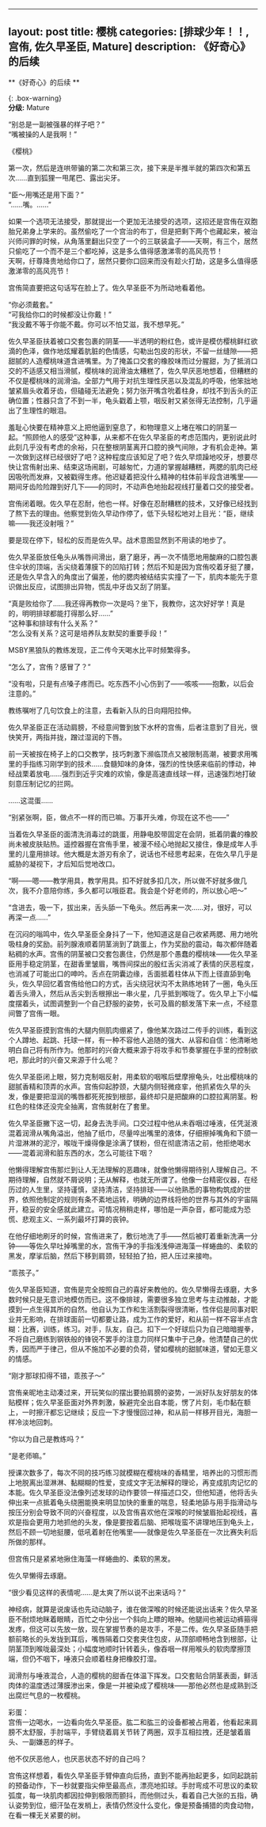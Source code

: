 
---
layout: post
title: 樱桃
categories: [排球少年！！, 宫侑, 佐久早圣臣, Mature]
description: 《好奇心》的后续 
---


**《好奇心》的后续 **


{: .box-warning}  
**分级:** Mature

 
“别总是一副被强暴的样子吧？”  
“嘴被操的人是我啊！”    

《樱桃》    

第一次，然后是连哄带骗的第二次和第三次，接下来是半推半就的第四次和第五次……直到狐狸一甩尾巴、露出尖牙。    

“臣～用嘴还是用下面？”  
“……嘴。……”    

如果一个选项无法接受，那就提出一个更加无法接受的选项，这招还是宫侑在双胞胎兄弟身上学来的。虽然偷吃了一个宫治的布丁，但是把剩下两个也藏起来，被治兴师问罪的时候，从角落里翻出只空了一个的三联装盒子——天啊，有三个，居然只偷吃了一个而不是三个都吃掉，这是多么值得感激涕零的高风亮节！  
天啊，纡尊降贵地给你口了，居然只要你口回来而没有趁火打劫，这是多么值得感激涕零的高风亮节！    

宫侑简直要把这句话写在脸上了。佐久早圣臣不为所动地看着他。    

“你必须戴套。”  
“可我给你口的时候都没让你戴！”  
“我没戴不等于你能不戴。你可以不怕艾滋，我不想早死。”    

佐久早圣臣扶着被口交套包裹的阴茎——半透明的粉红色，或许是模仿樱桃鲜红欲滴的色泽，做作地炫耀着肮脏的色情感，勾勒出包皮的形状，不留一丝缝隙——把甜腻的人造樱桃味道含进嘴里。为了掩盖口交套的橡胶味而过分腥甜，为了抵消口交的不适感又相当滑腻，樱桃味的润滑油太糟糕了，佐久早厌恶地想着，但糟糕的不仅是樱桃味的润滑油。全部力气用于对抗生理性厌恶以及混乱的呼吸，他笨拙地皱紧眉头收着牙齿，但磕碰无法避免；努力张开嘴含吮着柱身，却找不到舌头的正确位置；性器只含了不到一半，龟头戳着上颚，咽反射又紧张得无法控制，几乎逼出了生理性的眼泪。  

羞耻心快要在精神意义上把他逼到窒息了，和物理意义上堵在喉口的阴茎一起。“照顾他人的感受”这种事，从来都不在佐久早圣臣的考虑范围内，更别说此时此刻几乎没有考虑的余裕，只在整根阴茎离开口腔的换气间隙，才有机会走神。第一次做到这样已经很好了吧？这种程度应该知足了吧？佐久早烦躁地咬牙，想要尽快让宫侑射出来、结束这场闹剧，可越匆忙，力道的掌握越糟糕，两腮的肌肉已经因吸吮而发麻，又被戳得生疼。他迟疑着把没什么精神的柱体前半段含进嘴里——期间牙齿险险蹭到好几下——的同时，不动声色地抬起视线打量着口交的接受者。  

宫侑闭着眼。佐久早在忍耐，他也一样。好像在忍耐糟糕的技术，又好像已经找到了熬下去的理由。他察觉到佐久早动作停了，低下头轻松地对上目光：“臣，继续嘛——我还没射哦？”  

要是现在停下，轻松的反而是佐久早。战术意图显然到不用读的地步了。  

佐久早圣臣放任龟头从嘴唇间滑出，磨了磨牙，再一次不情愿地用酸麻的口腔包裹住伞状的顶端，舌尖绕着薄膜下的凹陷打转；然后不知是因为宫侑咬着牙挺了腰，还是佐久早含入的角度出了偏差，他的腮肉被结结实实撞了一下，肌肉本能先于意识做出反应，试图排出异物，慌乱中牙齿又刮了阴茎。    

“真是败给你了……我还得再教你一次是吗？坐下，我教你，这次好好学！真是的，明明排球都能打得那么好……”  
“这种事和排球有什么关系？”  
“怎么没有关系？这可是培养队友默契的重要手段！”    
            


MSBY黑狼队的教练发现，正二传今天喝水比平时频繁得多。  

“怎么了，宫侑？感冒了？”  

“没有啦，只是有点嗓子疼而已。吃东西不小心伤到了——咳咳——抱歉，以后会注意的。”  

教练嘱咐了几句饮食上的注意，去看新入队的日向翔阳拉伸。  

佐久早圣臣正在活动肩膀，不经意间瞥到放下水杯的宫侑，后者注意到了目光，很快笑开，两指并拢，蹭过湿润的下唇。  

前一天被按在椅子上的口交教学，技巧刺激下濒临顶点又被限制高潮，被要求用嘴里的手指练习刚学到的技术……食髓知味的身体，强烈的性快感来临前的悸动，神经战栗着放电……强烈到近乎灾难的欢愉，像是高速直线球一样，迅速强烈地打破刻意压制记忆的拦网。  

……这混蛋……    




“别紧张啊，臣，做点不一样的而已嘛。万事开头难，你现在这不也——”  

当着佐久早圣臣的面清洗消毒过的跳蛋，用静电胶带固定在会阴，抵着阴囊的橡胶尚未被皮肤贴热。遥控器握在宫侑手里，被漫不经心地抛起又接住，像是成年人手里的儿童用排球。他大概是太游刃有余了，说话也不经思考起来，在佐久早几乎是威胁的凝视下，才后知后觉地改口。  

“啊——嗯——教学用具，教学用具。扣不好就多扣几次，所以做不好就多做几次，我不介意陪你练，多久都可以哦臣君。我会是个好老师的，所以放心吧～”    


“含进去，吸一下，拔出来，舌头舔一下龟头。然后再来一次……对，很好，可以再深一点……”  

在沉闷的嗡鸣中，佐久早圣臣全身抖了一下，他知道这是自己收紧两腮、用力地吮吸柱身的奖励。前列腺液顺着阴茎淌到了跳蛋上，作为奖励的震动，每次都伴随着粘稠的水声。宫侑的阴茎被口交套包裹住，仍然是那个愚蠢的樱桃味——佐久早圣臣用手稳定阴茎，在甜香里皱眉，嘴唇间探出的殷红舌尖消减了表情的厌恶程度，也消减了可能出口的呻吟。舌点在阴囊边缘，舌面抵着柱体从下而上径直舔到龟头，佐久早回忆着宫侑给他口的方式，舌尖绕冠状沟不太熟练地转了一圈，龟头压着舌头滑入，然后从舌尖到舌根擦出一串火星，几乎抵到喉咙了。佐久早上下小幅度摆着头，试图调整到一个自己舒服的姿势，长可及眉的额发落下来一点，不经意间瞥了宫侑一眼。  

佐久早圣臣摸到宫侑的大腿内侧肌肉绷紧了，像他某次路过二传手的训练，看到这个人蹲地、起跳、托球一样，有一种不容他人追随的强大、从容和自信：他清晰地明白自己将有所作为。他那时的兴奋大概来源于将攻手和节奏掌握在手里的控制欲吧，那此时的兴奋又来源于什么呢？  

佐久早圣臣闭上眼，努力克制咽反射，用柔软的咽喉后壁摩擦龟头，吐出樱桃味的甜腻香精和顶弄的水声。宫侑仰起脖颈，大腿内侧轻微痉挛，他抓紧佐久早的头发，像是要把湿润的嘴唇都死死按到根部，最终却只是把酸麻的口腔拉离阴茎。粉红色的柱体还没完全抽离，宫侑就射在了套里。  

佐久早圣臣撇下这一切，起身去洗手间。口交过程中他从未吞咽过唾液，任凭涎液混着润滑从嘴角溢出，他抽了纸巾，尽量啐出嘴里的液体，仔细擦掉嘴角和下颌一片湿淋淋的泥泞，喉咙干燥得像是涂满了镁粉，但在彻底清洁之前，他拒绝喝水——混着润滑和脏东西的水，怎么可能往下咽？  

他懒得理解宫侑那烂到让人无法理解的恶趣味，就像他懒得期待别人理解自己。不期待理解，自然就不屑说明；无从解释，也就无所谓了。他像一台精密仪器，在经历过的人生里，坚持谨慎，坚持清洁，坚持排球——以他熟悉的事物构筑成的世界，依照他制定的规则有条不紊地运转，明确的边界线将他的世界与其外的宇宙隔开，稳妥的安全感就此建立。可情况稍稍走样，哪怕是一声杂音，都可能成为恐慌、悲观主义、一系列最坏打算的丧钟。  

在他仔细地刷牙的时候，宫侑进来了，敷衍地洗了手——然后被盯着重新洗满一分钟——等佐久早吐掉嘴里的水，宫侑干净的手指浅浅伸进海藻一样蜷曲的、柔软的黑发，摩挲后脑，然后下移到肩颈，轻轻拍了拍，把人压过来接吻。  

“乖孩子。”    



佐久早圣臣知道，宫侑是完全按照自己的喜好来教他的。佐久早懒得去琢磨，大多数时候只是无意识地模仿而已。这不像排球，需要很多独立思考与主动推敲，才能摸到一点生得其所的自然。他自认为工作和生活割裂得很清晰，性伴侣是同事对职业并无影响，在排球面前一切都要让路，成为工作的爱好，和从前一样不容半点含糊：比赛，训练，练习。对手，队友，自己。扣下一个好球后只为自己暗暗握拳，不将自己磨练到钢铁般的锋锐不罢手的注意力同样只集中于己身。他清楚自己的优秀，因而严于律己，但从不施加不必要的负荷，譬如樱桃的甜腻味道，譬如无意义的情感。  

“刚才那球扣得不错，乖孩子～”  

宫侑亲昵地主动凑过来，开玩笑似的摆出要拍肩膀的姿势，一派好队友好朋友的体贴模样；佐久早圣臣面对外界刺激，躲避完全出自本能，愣了片刻，毛巾黏在额上，一时擦汗都忘记继续；反应一下才慢慢回过神，和从前一样移开目光，海胆一样冷淡地回刺。  

“你以为自己是教练吗？”  

“是老师嘛。”    




授课次数多了，每次不同的技巧练习就模糊在樱桃味的香精里，培养出的习惯形而上地脱离出湿淋淋、黏糊糊的性爱，变成文字无法解释的理论，再变成肌肉记忆的本能。佐久早圣臣没法像列述发球的动作要领一样描述口交，但他知道，他将舌头伸出来一点抵着龟头绕圈能换来明显加快的重重的喘息，轻柔地舔与用手指滑动与按压分别会导致不同的兴奋程度，以及宫侑喜欢他在深喉的时候皱眉抬起视线，喜欢是指会更用力地抓他的头发，像是要按着后脑、把喉咙蛮不讲理地压到龟头上，然后不顾一切地挺腰，低吼着射在他嘴里——就像是佐久早圣臣在一次比赛失利后所做的那样。  

但宫侑只是紧紧地揪住海藻一样蜷曲的、柔软的黑发。  

佐久早懒得去琢磨。    



 “很少看见这样的表情呢……是太爽了所以说不出来话吗？”  

神经病，就算是说废话也先动动脑子，谁在做深喉的时候还能说出话来？佐久早圣臣不耐烦地眯着眼睛，百忙之中分出一个斜向上瞟的眼神。他腿间也被运动裤箍得发疼，但这可以先放一放，现在掌握节奏的是攻手，不是二传。佐久早圣臣随手把额前略长的头发拢到耳后，嘴唇隔着口交套夹住包皮，从顶部顺畅地含到根部，让阴茎顶到喉咙最深处；小幅度地顺时针转着头，像吞咽一样用喉头的软肉摩擦顶端，但仍不咽下，唾液只会顺着柱身把橡胶打湿。  

润滑剂与唾液混合，人造的樱桃的甜香在体温下挥发。口交套贴合阴茎表面，鲜活肉体的温度透过薄膜渗出来，像是一并被染成了樱桃味——那他必然也是成熟到泛出腐烂气息的一枚樱桃。    



彩蛋：  
宫侑一边喝水，一边看向佐久早圣臣。肱二和肱三的设备都被占用着，他看起来肩膀不太舒服，手肘端平，手臂绕着肩关节转了两圈，双手互相拉拽，还是皱着眉头、一副嫌恶的样子。  

他不仅厌恶他人，也厌恶状态不好的自己吗？  

宫侑这样想着，看佐久早圣臣手臂伸直向后扬，直到不能再抬起更多，如同起跳前的预备动作，下一秒就要指尖伸至最高点，漂亮地扣球。手肘弯成不可思议的柔软弧度，每一块肌肉都因拉伸到极限而颤抖，而他侧过头，看着自己大张的五指，确认姿势到位，细汗坠在发梢上，表情仍然没什么变化，像是预备捕猎的肉食动物，在看一棵无关紧要的树。  
